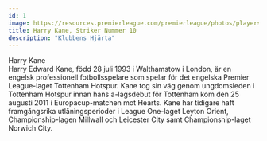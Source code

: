 ```yaml
---
id: 1 
image: https://resources.premierleague.com/premierleague/photos/players/250x250/p78830.png
title: Harry Kane, Striker Nummer 10
description: "Klubbens Hjärta"
---
```

<div class="PlayerHeader"> 
Harry Kane
</div>

<div class="PlayerMainText">
Harry Edward Kane, född 28 juli 1993 i Walthamstow i London, är en engelsk professionell fotbollsspelare som spelar för det engelska Premier League-laget Tottenham Hotspur.
Kane tog sin väg genom ungdomsleden i Tottenham Hotspur innan hans a-lagsdebut för Tottenham kom den 25 augusti 2011 i Europacup-matchen mot Hearts. Kane har tidigare haft framgångsrika utlåningsperioder i League One-laget Leyton Orient, Championship-lagen Millwall och Leicester City samt Championship-laget Norwich City.
</div>